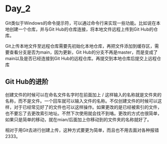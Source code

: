 # Day_2

Git类似于Windows的命令提示符，可以通过命令行来实现一些功能。比如说在本地创建一个仓库，并与Git Hub的仓库连接，将本地文件远程上传到Git Hub的仓库。

Git上传本地文件至远程仓库需要先初始化本地仓库，再把文件添加到缓存区，需要查看分支是否为main，因为更新，Git Hub的分支不再是master，而是变成了main以及是否已经连接到Git Hub的远程仓库。再提交到本地仓库后提交上远程仓库

## Git Hub的进阶

创建文件的时候可以在命名文件名字时在前面加上 / 这样输入的名称就是文件夹的名称，而不是文件。一个回车就可以输入文件的名称。不仅创建文件的时候可以这样，对于已经常见好了的文件也可以这样操作。如果更改的是已经被索引的文件，也不要忘了去更改索引地址。不然下次使用就会找不到咯。更改的方式也很简单，如果只是简单的移动，就在mian/后面加上你移动到的文件夹的名称就好了。

相对于用Git去进行创建上传，这种方式要更为简单，而且也不用去面对各种报错2333。









































